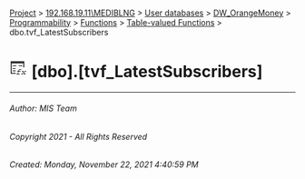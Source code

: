 #### 

[Project](../../../../../../index.md) > [192.168.19.11\\MEDIBLNG](../../../../../index.md) > [User databases](../../../../index.md) > [DW_OrangeMoney](../../../index.md) > [Programmability](../../index.md) > [Functions](../index.md) > [Table-valued Functions](Table-valued_Functions.md) > dbo.tvf_LatestSubscribers

# ![Table-valued Functions](../../../../../../Images/Function_Table32.png) [dbo].[tvf_LatestSubscribers]

---

###### Author:  MIS Team

###### Copyright 2021 - All Rights Reserved

###### Created: Monday, November 22, 2021 4:40:59 PM

